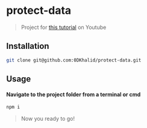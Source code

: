 # protect-data

> Project for [this tutorial](https://www.youtube.com/watch?v=ELc5wvNjcTY&list=PLy2vwCvAbFKSmjvT1NsUEu6N58kf8qGFt) on Youtube

## Installation

```bash
git clone git@github.com:0DKhalid/protect-data.git
```

## Usage

#### Navigate to the project folder from a terminal or cmd

```bash
npm i

```

> Now you ready to go!
